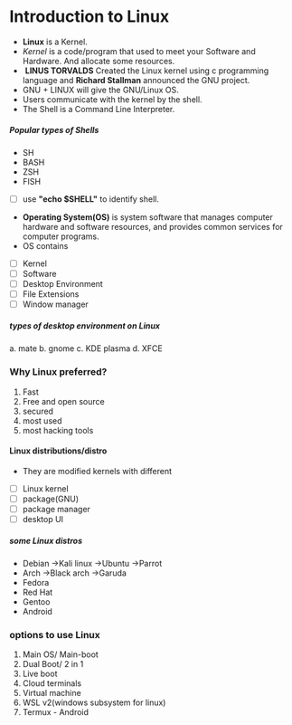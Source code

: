 # Introduction to Linux
- **Linux** is a Kernel.
- *Kernel* is a code/program that used to meet your Software and Hardware. And allocate some resources.
-  **LINUS TORVALDS** Created the Linux kernel using c programming language and **Richard Stallman** announced the GNU project.
- GNU + LINUX will give the GNU/Linux OS.
- Users communicate with the kernel by the shell.
- The Shell is a Command Line Interpreter.
##### Popular types of Shells
- SH
- BASH
- ZSH
- FISH
- [ ] use **"echo $SHELL"** to identify shell.
- **Operating System(OS)** is system software that manages computer hardware and software resources, and provides common services for computer programs.
- OS contains 
- [ ] Kernel
- [ ] Software 
- [ ] Desktop Environment
- [ ] File Extensions
- [ ] Window manager
##### types of desktop environment on Linux 
a. mate
b. gnome
c. KDE plasma
d. XFCE
### Why Linux preferred?
1. Fast
2. Free and open source
3. secured
4. most used
5. most hacking tools
#### Linux distributions/distro
- They are modified kernels with different 
- [ ] Linux kernel 
- [ ] package(GNU)
- [ ] package manager
- [ ] desktop UI
##### some Linux distros
- Debian
    ->Kali linux
    ->Ubuntu
    ->Parrot
- Arch
    ->Black arch
    ->Garuda
- Fedora
- Red Hat
- Gentoo
- Android
### options to use Linux
1. Main OS/ Main-boot
2. Dual Boot/ 2 in 1
3. Live boot
4. Cloud terminals
5. Virtual machine
6. WSL v2(windows subsystem for linux)
7. Termux - Android
